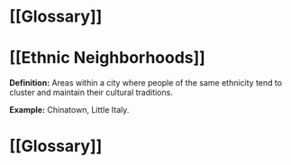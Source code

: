 # [[Glossary]]

# [[Ethnic Neighborhoods]] 
**Definition:**  Areas within a city where people of the same ethnicity tend to cluster and maintain their cultural traditions.

**Example:**  Chinatown, Little Italy.

# [[Glossary]]